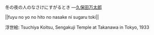 冬の夜の人のなさけにすがるとき
—[久保田万太郎](https://ja.wikipedia.org/wiki/久保田万太郎)

||fuyu no yo no hito no nasake ni sugaru toki||

浮世絵: Tsuchiya Koitsu, Sengakuji Temple at Takanawa in Tokyo, 1933